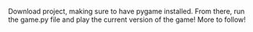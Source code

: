 Download project, making sure to have pygame installed. From there, run the game.py file and play the current version of the game! More to follow!
